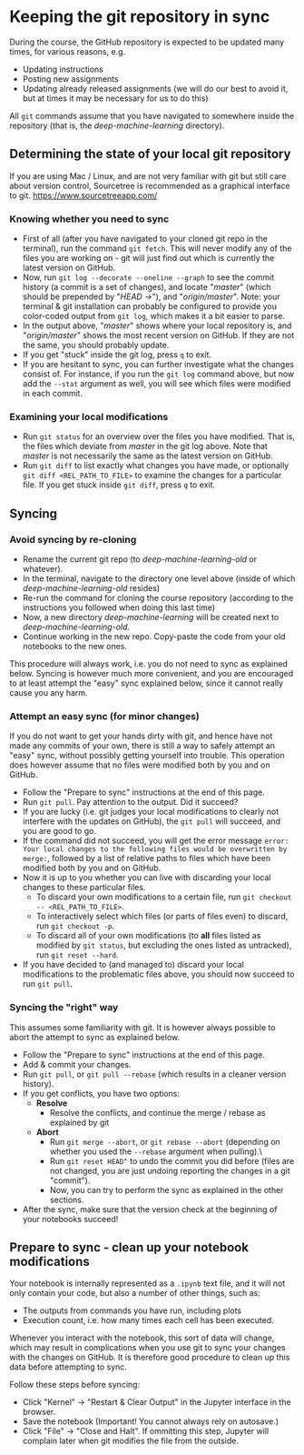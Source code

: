 # Keeping the git repository in sync
During the course, the GitHub repository is expected to be updated many times, for various reasons, e.g.
- Updating instructions
- Posting new assignments
- Updating already released assignments (we will do our best to avoid it, but at times it may be necessary for us to do this)

All `git` commands assume that you have navigated to somewhere inside the repository (that is, the *deep-machine-learning* directory).

## Determining the state of your local git repository
If you are using Mac / Linux, and are not very familiar with git but still care about version control, Sourcetree is recommended as a graphical interface to git.
https://www.sourcetreeapp.com/

### Knowing whether you need to sync
- First of all (after you have navigated to your cloned git repo in the terminal), run the command `git fetch`. This will never modify any of the files you are working on - git will just find out which is currently the latest version on GitHub.
- Now, run `git log --decorate --oneline --graph` to see the commit history (a commit is a set of changes), and locate "*master*" (which should be prepended by "*HEAD ->*"), and "*origin/master*". Note: your terminal & git installation can probably be configured to provide you color-coded output from `git log`, which makes it a bit easier to parse.
- In the output above, "*master*" shows where your local repository is, and "*origin/master*" shows the most recent version on GitHub. If they are not the same, you should probably update.
- If you get "stuck" inside the git log, press `q` to exit.
- If you are hesitant to sync, you can further investigate what the changes consist of. For instance, if you run the `git log` command above, but now add the `--stat` argument as well, you will see which files were modified in each commit.

### Examining your local modifications
- Run `git status` for an overview over the files you have modified. That is, the files which deviate from *master* in the git log above. Note that *master* is not necessarily the same as the latest version on GitHub.
- Run `git diff` to list exactly what changes you have made, or optionally `git diff <REL_PATH_TO_FILE>` to examine the changes for a particular file. If you get stuck inside `git diff`, press `q` to exit.

## Syncing
### Avoid syncing by re-cloning
- Rename the current git repo (to *deep-machine-learning-old* or whatever).
- In the terminal, navigate to the directory one level above (inside of which *deep-machine-learning-old* resides)
- Re-run the command for cloning the course repository (according to the instructions you followed when doing this last time)
- Now, a new directory *deep-machine-learning* will be created next to *deep-machine-learning-old*.
- Continue working in the new repo. Copy-paste the code from your old notebooks to the new ones.

This procedure will always work, i.e. you do not need to sync as explained below. Syncing is however much more convenient, and you are encouraged to at least attempt the "easy" sync explained below, since it cannot really cause you any harm.

### Attempt an easy sync (for minor changes)
If you do not want to get your hands dirty with git, and hence have not made any commits of your own, there is still a way to safely attempt an "easy" sync, without possibly getting yourself into trouble. This operation does however assume that no files were modified both by you and on GitHub.
- Follow the "Prepare to sync" instructions at the end of this page.
- Run `git pull`. Pay attention to the output. Did it succeed?
- If you are lucky (i.e. git judges your local modifications to clearly not interfere with the updates on GitHub), the `git pull` will succeed, and you are good to go.
- If the command did not succeed, you will get the error message `error: Your local changes to the following files would be overwritten by merge:`, followed by a list of relative paths to files which have been modified both by you and on GitHub.
- Now it is up to you whether you can live with discarding your local changes to these particular files.
  - To discard your own modifications to a certain file, run `git checkout -- <REL_PATH_TO_FILE>`.
  - To interactively select which files (or parts of files even) to discard, run `git checkout -p`.
  - To discard all of your own modifications (to **all** files listed as modified by `git status`, but excluding the ones listed as untracked), run `git reset --hard`.
- If you have decided to (and managed to) discard your local modifications to the problematic files above, you should now succeed to run `git pull`.

### Syncing the "right" way
This assumes some familiarity with git. It is however always possible to abort the attempt to sync as explained below.
- Follow the "Prepare to sync" instructions at the end of this page.
- Add & commit your changes.
- Run `git pull`, or `git pull --rebase` (which results in a cleaner version history).
- If you get conflicts, you have two options:
  - **Resolve**
    - Resolve the conflicts, and continue the merge / rebase as explained by git
  - **Abort**
    - Run `git merge --abort`, or `git rebase --abort` (depending on whether you used the `--rebase` argument when pulling).\
    - Run `git reset HEAD^` to undo the commit you did before (files are not changed, you are just undoing reporting the changes in a git "commit").
    - Now, you can try to perform the sync as explained in the other sections.
- After the sync, make sure that the version check at the beginning of your notebooks succeed!

## Prepare to sync - clean up your notebook modifications
Your notebook is internally represented as a `.ipynb` text file, and it will not only contain your code, but also a number of other things, such as:
- The outputs from commands you have run, including plots
- Execution count, i.e. how many times each cell has been executed.

Whenever you interact with the notebook, this sort of data will change, which may result in complications when you use git to sync your changes with the changes on GitHub. It is therefore good procedure to clean up this data before attempting to sync.

Follow these steps before syncing:
- Click "Kernel" -> "Restart & Clear Output" in the Jupyter interface in the browser.
- Save the notebook (Important! You cannot always rely on autosave.)
- Click "File" -> "Close and Halt". If ommitting this step, Jupyter will complain later when git modifies the file from the outside.
